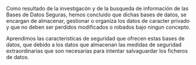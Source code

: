 Como resultado de la investigacón y de la busqueda de información de las Bases de Datos Seguras, hemos concluido que dichas bases de datos, se encargan de 
almacenar, gestionar o organiza los datos de caracter privado y que no deben ser perdidos modificados o robados bajo ningun concepto.

Aprendimos las caracteristicas de seguridad que ofrecen estas bases de datos, que debido a los datos que almacenan las medidas de seguridad extraordinarias que son necesarias para intentar salvaguardar los ficheros de datos.
